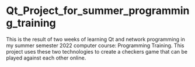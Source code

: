 # Qt_Project_for_summer_programming_training
This is the result of two weeks of learning Qt and network programming in my summer semester 2022 computer course: Programming Training. This project uses these two technologies to create a checkers game that can be played against each other online.
